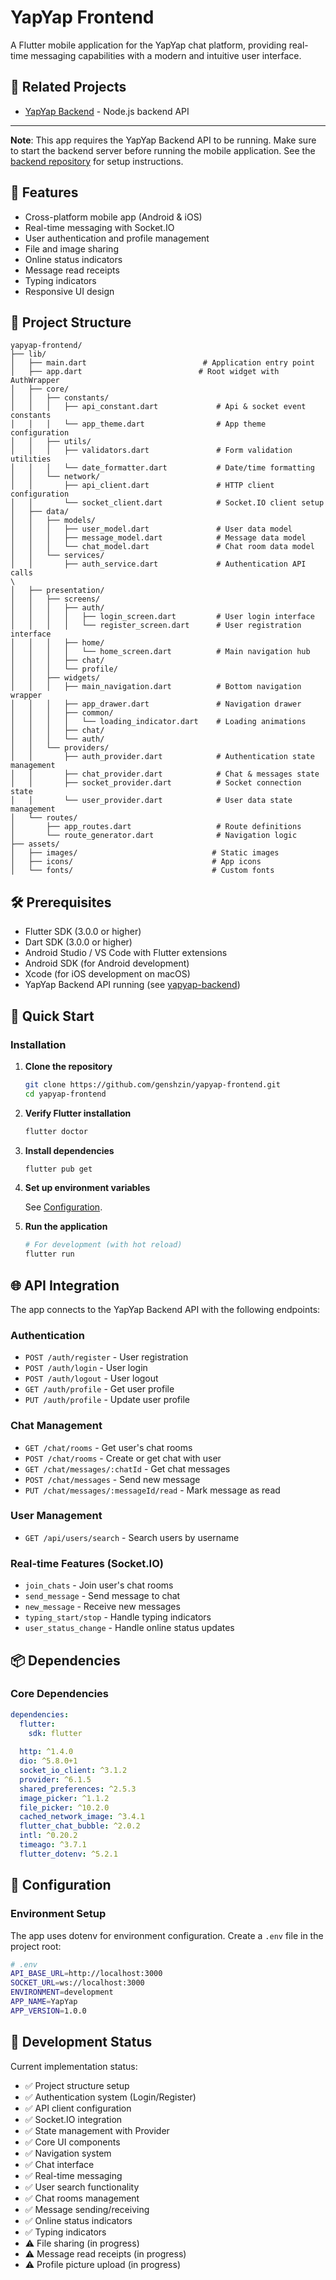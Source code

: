 # YapYap Frontend

A Flutter mobile application for the YapYap chat platform, providing real-time messaging capabilities with a modern and intuitive user interface.

## 🔗 Related Projects

- [YapYap Backend](https://github.com/genshzin/yapyap-backend) - Node.js backend API

---

**Note**: This app requires the YapYap Backend API to be running. Make sure to start the backend server before running the mobile application. See the [backend repository](https://github.com/genshzin/yapyap-backend) for setup instructions.

## 🚀 Features

- Cross-platform mobile app (Android & iOS)
- Real-time messaging with Socket.IO
- User authentication and profile management
- File and image sharing
- Online status indicators
- Message read receipts
- Typing indicators
- Responsive UI design

## 📁 Project Structure

```
yapyap-frontend/
├── lib/
│   ├── main.dart                          # Application entry point
│   ├── app.dart                          # Root widget with AuthWrapper
│   ├── core/
│   │   ├── constants/
│   │   │   ├── api_constant.dart             # Api & socket event constants
│   │   │   └── app_theme.dart                # App theme configuration
│   │   ├── utils/
│   │   │   ├── validators.dart               # Form validation utilities
│   │   │   └── date_formatter.dart           # Date/time formatting
│   │   └── network/
│   │       ├── api_client.dart               # HTTP client configuration
│   │       └── socket_client.dart            # Socket.IO client setup
│   ├── data/
│   │   ├── models/
│   │   │   ├── user_model.dart               # User data model
│   │   │   ├── message_model.dart            # Message data model
│   │   │   └── chat_model.dart               # Chat room data model
│   │   └── services/
│   │       ├── auth_service.dart             # Authentication API calls
\
│   ├── presentation/
│   │   ├── screens/
│   │   │   ├── auth/
│   │   │   │   ├── login_screen.dart         # User login interface
│   │   │   │   └── register_screen.dart      # User registration interface
│   │   │   ├── home/
│   │   │   │   └── home_screen.dart          # Main navigation hub
│   │   │   ├── chat/
│   │   │   └── profile/
│   │   ├── widgets/
│   │   │   ├── main_navigation.dart          # Bottom navigation wrapper
│   │   │   ├── app_drawer.dart               # Navigation drawer
│   │   │   ├── common/
│   │   │   │   └── loading_indicator.dart    # Loading animations
│   │   │   ├── chat/
│   │   │   └── auth/
│   │   └── providers/
│   │       ├── auth_provider.dart            # Authentication state management
│   │       ├── chat_provider.dart            # Chat & messages state
│   │       ├── socket_provider.dart          # Socket connection state
│   │       └── user_provider.dart            # User data state management
│   └── routes/
│       ├── app_routes.dart                   # Route definitions
│       └── route_generator.dart              # Navigation logic
├── assets/
│   ├── images/                              # Static images
│   ├── icons/                               # App icons
│   └── fonts/                               # Custom fonts
```

## 🛠 Prerequisites

- Flutter SDK (3.0.0 or higher)
- Dart SDK (3.0.0 or higher)
- Android Studio / VS Code with Flutter extensions
- Android SDK (for Android development)
- Xcode (for iOS development on macOS)
- YapYap Backend API running (see [yapyap-backend](https://github.com/genshzin/yapyap-backend))

## 🚀 Quick Start

### Installation

1. **Clone the repository**
   ```bash
   git clone https://github.com/genshzin/yapyap-frontend.git
   cd yapyap-frontend
   ```

2. **Verify Flutter installation**
   ```bash
   flutter doctor
   ```

3. **Install dependencies**
   ```bash
   flutter pub get
   ```

4. **Set up environment variables**

   See [Configuration](#🔧-configuration).

6. **Run the application**
   ```bash
   # For development (with hot reload)
   flutter run
   ```

## 🌐 API Integration

The app connects to the YapYap Backend API with the following endpoints:

### Authentication
- `POST /auth/register` - User registration
- `POST /auth/login` - User login
- `POST /auth/logout` - User logout
- `GET /auth/profile` - Get user profile
- `PUT /auth/profile` - Update user profile

### Chat Management
- `GET /chat/rooms` - Get user's chat rooms
- `POST /chat/rooms` - Create or get chat with user
- `GET /chat/messages/:chatId` - Get chat messages
- `POST /chat/messages` - Send new message
- `PUT /chat/messages/:messageId/read` - Mark message as read

### User Management
- `GET /api/users/search` - Search users by username

### Real-time Features (Socket.IO)
- `join_chats` - Join user's chat rooms
- `send_message` - Send message to chat
- `new_message` - Receive new messages
- `typing_start/stop` - Handle typing indicators
- `user_status_change` - Handle online status updates

## 📦 Dependencies

### Core Dependencies
```yaml
dependencies:
  flutter:
    sdk: flutter
  
  http: ^1.4.0
  dio: ^5.8.0+1
  socket_io_client: ^3.1.2
  provider: ^6.1.5
  shared_preferences: ^2.5.3
  image_picker: ^1.1.2
  file_picker: ^10.2.0
  cached_network_image: ^3.4.1
  flutter_chat_bubble: ^2.0.2
  intl: ^0.20.2
  timeago: ^3.7.1
  flutter_dotenv: ^5.2.1

```

## 🔧 Configuration

### Environment Setup

The app uses dotenv for environment configuration. Create a `.env` file in the project root:

```bash
# .env
API_BASE_URL=http://localhost:3000
SOCKET_URL=ws://localhost:3000
ENVIRONMENT=development
APP_NAME=YapYap
APP_VERSION=1.0.0
```

## 🚧 Development Status

Current implementation status:

- ✅ Project structure setup
- ✅ Authentication system (Login/Register)
- ✅ API client configuration
- ✅ Socket.IO integration
- ✅ State management with Provider
- ✅ Core UI components
- ✅ Navigation system
- ✅ Chat interface
- ✅ Real-time messaging
- ✅ User search functionality
- ✅ Chat rooms management
- ✅ Message sending/receiving
- ✅ Online status indicators
- ✅ Typing indicators
- ⚠️ File sharing (in progress)
- ⚠️ Message read receipts (in progress)
- ⚠️ Profile picture upload (in progress)
